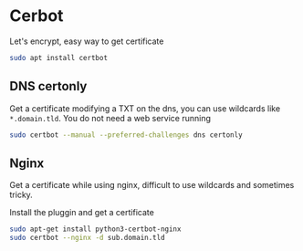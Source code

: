 # Cerbot

Let's encrypt, easy way to get certificate

```bash
sudo apt install certbot
```

## DNS certonly

Get a certificate modifying a TXT on the dns, you can use
 wildcards like `*.domain.tld`. You do not need a web service running

```bash
sudo certbot --manual --preferred-challenges dns certonly
```

## Nginx

Get a certificate while using nginx, difficult to use wildcards
 and sometimes tricky.

Install the pluggin and get a certificate

```bash
sudo apt-get install python3-certbot-nginx
sudo certbot --nginx -d sub.domain.tld
```

